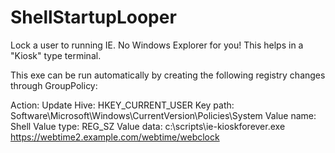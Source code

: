 # ShellStartupLooper
Lock a user to running IE.  No Windows Explorer for you!  This helps in a "Kiosk" type terminal.

This exe can be run automatically by creating the following registry changes through GroupPolicy:

Action:     Update 
Hive:       HKEY_CURRENT_USER 
Key path:   Software\Microsoft\Windows\CurrentVersion\Policies\System 
Value name: Shell 
Value type: REG_SZ 
Value data: c:\scripts\ie-kioskforever.exe https://webtime2.example.com/webtime/webclock 

